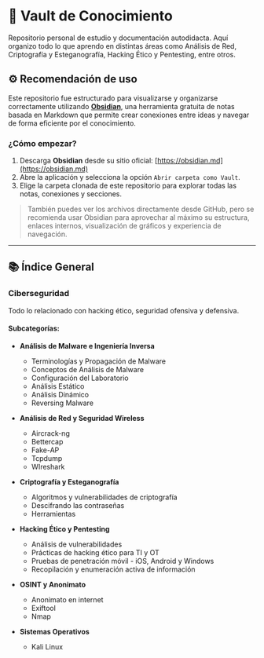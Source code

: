 # 🧠 Vault de Conocimiento

Repositorio personal de estudio y documentación autodidacta. Aquí organizo todo lo que aprendo en distintas áreas como Análisis de Red, Criptografía y Esteganografía, Hacking Ético y Pentesting, entre otros.

## ⚙️ Recomendación de uso

Este repositorio fue estructurado para visualizarse y organizarse correctamente utilizando [**Obsidian**](https://obsidian.md/), una herramienta gratuita de notas basada en Markdown que permite crear conexiones entre ideas y navegar de forma eficiente por el conocimiento.

### ¿Cómo empezar?

1. Descarga **Obsidian** desde su sitio oficial: [https://obsidian.md](https://obsidian.md)
2. Abre la aplicación y selecciona la opción `Abrir carpeta como Vault`.
3. Elige la carpeta clonada de este repositorio para explorar todas las notas, conexiones y secciones.

> También puedes ver los archivos directamente desde GitHub, pero se recomienda usar Obsidian para aprovechar al máximo su estructura, enlaces internos, visualización de gráficos y experiencia de navegación.

---

## 📚 Índice General

### Ciberseguridad

Todo lo relacionado con hacking ético, seguridad ofensiva y defensiva.

#### Subcategorías:

- **Análisis de Malware e Ingeniería Inversa**
  - Terminologías y Propagación de Malware
  - Conceptos de Análisis de Malware
  - Configuración del Laboratorio
  - Análisis Estático
  - Análisis Dinámico
  - Reversing Malware

- **Análisis de Red y Seguridad Wireless**
  - Aircrack-ng
  - Bettercap
  - Fake-AP
  - Tcpdump
  - WIreshark

- **Criptografía y Esteganografía**
  - Algoritmos y vulnerabilidades de criptografía
  - Descifrando las contraseñas
  - Herramientas

- **Hacking Ético y Pentesting**
  - Análisis de vulnerabilidades
  - Prácticas de hacking ético para TI y OT
  - Pruebas de penetración móvil - iOS, Android y Windows
  - Recopilación y enumeración activa de información

- **OSINT y Anonimato**
  - Anonimato en internet
  - Exiftool
  - Nmap


- **Sistemas Operativos**
  - Kali Linux
  